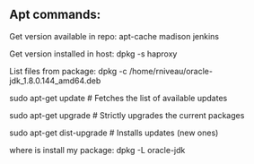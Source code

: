 Apt commands:
-------------
Get version available in repo: apt-cache madison jenkins

Get version installed in host: dpkg -s haproxy

List files from package: dpkg -c /home/rniveau/oracle-jdk_1.8.0.144_amd64.deb

sudo apt-get update        # Fetches the list of available updates

sudo apt-get upgrade       # Strictly upgrades the current packages

sudo apt-get dist-upgrade  # Installs updates (new ones)

where is install my package: dpkg -L oracle-jdk

